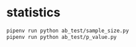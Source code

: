 # statistics

```sh
pipenv run python ab_test/sample_size.py
pipenv run python ab_test/p_value.py
```

